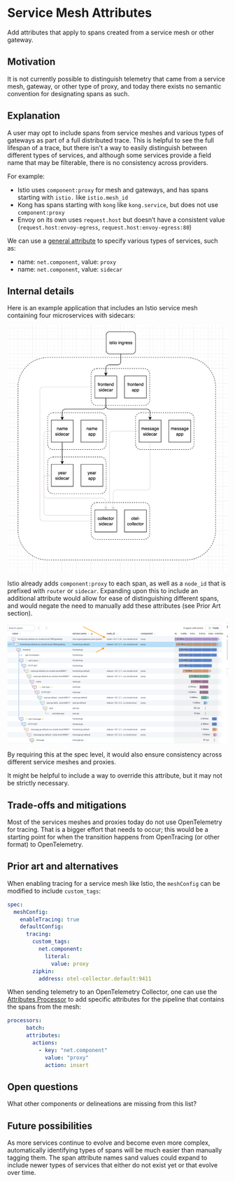 # Service Mesh Attributes

Add attributes that apply to spans created from a service mesh or other gateway.

## Motivation

It is not currently possible to distinguish telemetry that came from a service mesh, gateway, or other type of proxy, and today there exists no semantic convention for designating spans as such.

## Explanation

A user may opt to include spans from service meshes and various types of gateways as part of a full distributed trace. This is helpful to see the full lifespan of a trace, but there isn't a way to easily distinguish between different types of services, and although some services provide a field name that may be filterable, there is no consistency across providers.

For example:

- Istio uses `component:proxy` for mesh and gateways, and has spans starting with `istio.` like `istio.mesh_id`
- Kong has spans starting with `kong` like `kong.service`, but does not use `component:proxy`
- Envoy on its own uses `request.host` but doesn’t have a consistent value (`request.host:envoy-egress`, `request.host:envoy-egress:80`)

We can use a [general attribute](https://github.com/open-telemetry/opentelemetry-specification/blob/main/specification/trace/semantic_conventions/span-general.md) to specify various types of services, such as:

- name: `net.component`, value: `proxy`
- name: `net.component`, value: `sidecar`

## Internal details

Here is an example application that includes an Istio service mesh containing four microservices with sidecars:

![Diagram of Example App in Istio with Sidecars](../text/images/egs-k8s-istio-diagram.png)

Istio already adds `component:proxy` to each span, as well as a `node_id` that is prefixed with `router` or `sidecar`. Expanding upon this to include an additional attribute would allow for ease of distinguishing different spans, and would negate the need to manually add these attributes (see Prior Art section).

![Trace of Example App in Istio with Sidecars](../text/images/node_id-istio-span.png)

By requiring this at the spec level, it would also ensure consistency across different service meshes and proxies.

It might be helpful to include a way to override this attribute, but it may not be strictly necessary.

## Trade-offs and mitigations

Most of the services meshes and proxies today do not use OpenTelemetry for tracing. That is a bigger effort that needs to occur; this would be a starting point for when the transition happens from OpenTracing (or other format) to OpenTelemetry.

## Prior art and alternatives

When enabling tracing for a service mesh like Istio, the `meshConfig` can be modified to include `custom_tags`:

```yaml
spec:
  meshConfig:
    enableTracing: true
    defaultConfig:
      tracing:
        custom_tags:
          net.component:
            literal:
              value: proxy
        zipkin:
          address: otel-collector.default:9411
```

When sending telemetry to an OpenTelemetry Collector, one can use the [Attributes Processor](https://github.com/open-telemetry/opentelemetry-collector-contrib/tree/main/processor/attributesprocessor) to add specific attributes for the pipeline that contains the spans from the mesh:

```yaml
processors:
      batch:
      attributes:
        actions:
          - key: "net.component"
            value: "proxy"
            action: insert
```

## Open questions

What other components or delineations are missing from this list?

## Future possibilities

As more services continue to evolve and become even more complex, automatically identifying types of spans will be much easier than manually tagging them. The span attribute names sand values could expand to include newer types of services that either do not exist yet or that evolve over time.
